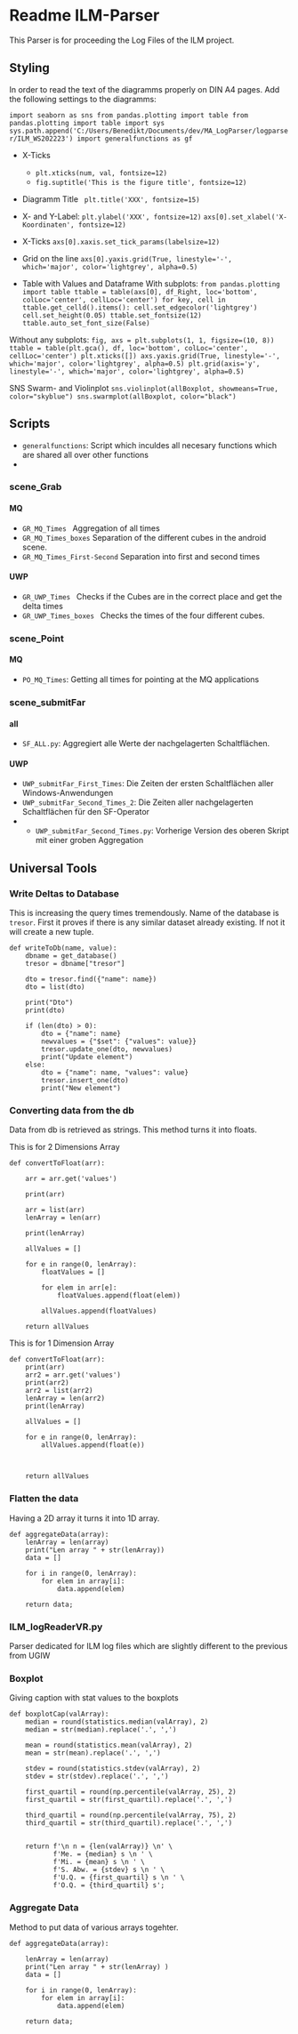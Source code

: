 # Readme ILM-Parser

This Parser is for proceeding the Log Files of the ILM project.

## Styling
In order to read the text of the diagramms properly on DIN A4 pages. 
Add the following settings to the diagramms: 

``
import seaborn as sns
from pandas.plotting import table
from pandas.plotting import table
import sys
sys.path.append('C:/Users/Benedikt/Documents/dev/MA_LogParser/logparser/ILM_WS202223')
import generalfunctions as gf
``

 
- X-Ticks 
  - ``plt.xticks(num, val, fontsize=12)``
  - ``fig.suptitle('This is the figure title', fontsize=12)``


- Diagramm Title 
`` plt.title('XXX', fontsize=15)``


- X- and Y-Label: 
``plt.ylabel('XXX', fontsize=12)``
``axs[0].set_xlabel('X-Koordinaten', fontsize=12)``

- X-Ticks
``axs[0].xaxis.set_tick_params(labelsize=12)``

- Grid on the line 
``axs[0].yaxis.grid(True, linestyle='-', which='major', color='lightgrey', alpha=0.5)``


- Table with Values and Dataframe
With subplots:
``
from pandas.plotting import table
ttable = table(axs[0], df_Right, loc='bottom', colLoc='center', cellLoc='center')
for key, cell in ttable.get_celld().items():
    cell.set_edgecolor('lightgrey')
    cell.set_height(0.05)
ttable.set_fontsize(12)
ttable.auto_set_font_size(False)
``


Without any subplots:
``
fig, axs = plt.subplots(1, 1, figsize=(10, 8))
ttable = table(plt.gca(), df, loc='bottom', colLoc='center', cellLoc='center')
plt.xticks([])
axs.yaxis.grid(True, linestyle='-', which='major', color='lightgrey', alpha=0.5)
plt.grid(axis='y', linestyle='-', which='major', color='lightgrey', alpha=0.5)
``

SNS Swarm- and Violinplot
``
sns.violinplot(allBoxplot, showmeans=True, color="skyblue")
sns.swarmplot(allBoxplot, color="black")
``

## Scripts

- `` generalfunctions ``: Script which inculdes all necesary functions which are shared all over other functions
- 

### scene_Grab

#### MQ
- ``GR_MQ_Times `` Aggregation of all times
- `` GR_MQ_Times_boxes `` Separation of the different cubes in the android scene.
- `` GR_MQ_Times_First-Second `` Separation into first and second times


#### UWP
- ``GR_UWP_Times `` Checks if the Cubes are in the correct place and get the delta times 
- ``GR_UWP_Times_boxes `` Checks the times of the four different cubes.

### scene_Point

#### MQ
- ``PO_MQ_Times``: Getting all times for pointing at the MQ applications

### scene_submitFar


#### all
- ```SF_ALL.py```: Aggregiert alle Werte der nachgelagerten Schaltflächen.

#### UWP

- ``UWP_submitFar_First_Times``: Die Zeiten der ersten Schaltflächen aller Windows-Anwendungen
- ``UWP_submitFar_Second_Times_2``: Die Zeiten aller nachgelagerten Schaltflächen für den SF-Operator
- - ``UWP_submitFar_Second_Times.py``: Vorherige Version des oberen Skript mit einer groben Aggregation



## Universal Tools

### Write Deltas to Database 
This is increasing the query times tremendously.
Name of the database is `tresor`. 
First it proves if there is any similar dataset already existing. If not it will create a new tuple.

```
def writeToDb(name, value):
    dbname = get_database()
    tresor = dbname["tresor"]

    dto = tresor.find({"name": name})
    dto = list(dto)

    print("Dto")
    print(dto)

    if (len(dto) > 0):
        dto = {"name": name}
        newvalues = {"$set": {"values": value}}
        tresor.update_one(dto, newvalues)
        print("Update element")
    else:
        dto = {"name": name, "values": value}
        tresor.insert_one(dto)
        print("New element")

```

### Converting data from the db
Data from db is retrieved as strings. This method turns it into floats.


This is for 2 Dimensions Array
```
def convertToFloat(arr):

    arr = arr.get('values')

    print(arr)

    arr = list(arr)
    lenArray = len(arr)

    print(lenArray)

    allValues = []

    for e in range(0, lenArray):
        floatValues = []

        for elem in arr[e]:
            floatValues.append(float(elem))

        allValues.append(floatValues)

    return allValues
```


This is for 1 Dimension Array
```
def convertToFloat(arr):
    print(arr)
    arr2 = arr.get('values')
    print(arr2)
    arr2 = list(arr2)
    lenArray = len(arr2)
    print(lenArray)

    allValues = []

    for e in range(0, lenArray):
        allValues.append(float(e))



    return allValues
```


### Flatten the data 
Having a 2D array it turns it into 1D array.
```
def aggregateData(array):
    lenArray = len(array)
    print("Len array " + str(lenArray))
    data = []

    for i in range(0, lenArray):
        for elem in array[i]:
            data.append(elem)

    return data;
 ```

### ILM_logReaderVR.py
Parser dedicated for ILM log files which are slightly different to the previous from UGIW



### Boxplot
Giving caption with stat values to the boxplots
```
def boxplotCap(valArray):
    median = round(statistics.median(valArray), 2)
    median = str(median).replace('.', ',')

    mean = round(statistics.mean(valArray), 2)
    mean = str(mean).replace('.', ',')

    stdev = round(statistics.stdev(valArray), 2)
    stdev = str(stdev).replace('.', ',')

    first_quartil = round(np.percentile(valArray, 25), 2)
    first_quartil = str(first_quartil).replace('.', ',')

    third_quartil = round(np.percentile(valArray, 75), 2)
    third_quartil = str(third_quartil).replace('.', ',')


    return f'\n n = {len(valArray)} \n' \
           f'Me. = {median} s \n ' \
           f'Mi. = {mean} s \n ' \
           f'S. Abw. = {stdev} s \n ' \
           f'U.Q. = {first_quartil} s \n ' \
           f'O.Q. = {third_quartil} s';
```

### Aggregate Data
Method to put data of various arrays togehter.
```
def aggregateData(array):

    lenArray = len(array)
    print("Len array " + str(lenArray) )
    data = []

    for i in range(0, lenArray):
        for elem in array[i]:
            data.append(elem)

    return data;
```